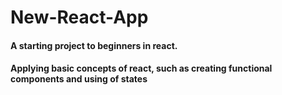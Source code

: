 # New-React-App
#### A starting project to beginners in react.

#### Applying basic concepts of react, such as creating functional components and using of states


